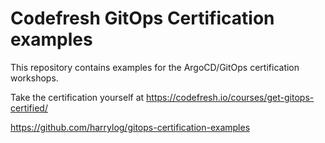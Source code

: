 # Codefresh GitOps Certification examples

This repository contains examples for the ArgoCD/GitOps
certification workshops.

Take the certification yourself at https://codefresh.io/courses/get-gitops-certified/


https://github.com/harrylog/gitops-certification-examples
